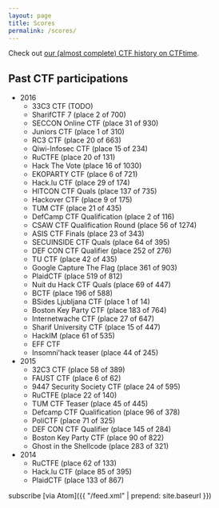 ```yaml
---
layout: page
title: Scores
permalink: /scores/
---
```


Check out [our (almost complete) CTF history on CTFtime](https://ctftime.org/team/8323).


## Past CTF participations

<!-- generated using scripts/getPastCTFs.py  -->

* 2016
  * 33C3 CTF <span class="discreet">(TODO)</span>
  <!-- place 38 (293.092 points) -->
  * SharifCTF 7 <span class="discreet">(place 2 of 700)</span>
  * SECCON Online CTF <span class="discreet">(place 31 of 930)</span>
  <!-- place 47 (246.418 points) -->
  * Juniors CTF <span class="discreet">(place 1 of 310)</span>
  * RC3 CTF <span class="discreet">(place 20 of 663)</span>
  <!-- place 49 (233.160 points) -->
  * Qiwi-Infosec CTF <span class="discreet">(place 15 of 234)</span>
  <!-- place 51 (224.200 points) -->
  * RuCTFE <span class="discreet">(place 20 of 131)</span>
  <!-- place 51 (209.993 points) -->
  * Hack The Vote <span class="discreet">(place 16 of 1030)</span>
  <!-- place 53 (198.005 points) -->
  * EKOPARTY CTF <span class="discreet">(place 6 of 721)</span>
  * Hack.lu CTF <span class="discreet">(place 29 of 174)</span>
  * HITCON CTF  Quals <span class="discreet">(place 137 of 735)</span>
  * Hackover CTF <span class="discreet">(place 9 of 175)</span>
  * TUM CTF <span class="discreet">(place 21 of 435)</span>
  * DefCamp CTF Qualification <span class="discreet">(place 2 of 116)</span>
  * CSAW CTF Qualification Round <span class="discreet">(place 56 of 1274)</span>
  * ASIS CTF Finals <span class="discreet">(place 23 of 343)</span>
  * SECUINSIDE CTF Quals <span class="discreet">(place 64 of 395)</span>
  * DEF CON CTF Qualifier <span class="discreet">(place 252 of 276)</span>
  * TU CTF <span class="discreet">(place 42 of 435)</span>
  * Google Capture The Flag <span class="discreet">(place 361 of 903)</span>
  * PlaidCTF <span class="discreet">(place 519 of 812)</span>
  * Nuit du Hack CTF Quals <span class="discreet">(place 69 of 447)</span>
  * BCTF <span class="discreet">(place 196 of 588)</span>
  * BSides Ljubljana CTF <span class="discreet">(place 1 of 14)</span>
  * Boston Key Party CTF <span class="discreet">(place 183 of 764)</span>
  * Internetwache CTF <span class="discreet">(place 27 of 647)</span>
  * Sharif University CTF <span class="discreet">(place 15 of 447)</span>
  * HackIM  <span class="discreet">(place 61 of 535)</span>
  * EFF CTF
  * Insomni'hack teaser <span class="discreet">(place 44 of 245)</span>
* 2015
  <!-- place 152 (73.994 points) -->
  * 32C3 CTF <span class="discreet">(place 58 of 389)</span>
  * FAUST CTF <span class="discreet">(place 6 of 62)</span>
  * 9447 Security Society CTF <span class="discreet">(place 24 of 595)</span>
  * RuCTFE <span class="discreet">(place 22 of 140)</span>
  * TUM CTF Teaser <span class="discreet">(place 45 of 445)</span>
  * Defcamp CTF Qualification <span class="discreet">(place 96 of 378)</span>
  * PoliCTF <span class="discreet">(place 71 of 325)</span>
  * DEF CON CTF Qualifier <span class="discreet">(place 145 of 284)</span>
  * Boston Key Party CTF <span class="discreet">(place 90 of 822)</span>
  * Ghost in the Shellcode <span class="discreet">(place 283 of 321)</span>
* 2014
  <!-- place 424 (22.027 points) -->
  * RuCTFE <span class="discreet">(place 62 of 133)</span>
  * Hack.lu CTF <span class="discreet">(place 85 of 395)</span>
  * PlaidCTF <span class="discreet">(place 133 of 867)</span>


subscribe [via Atom]({{ "/feed.xml" | prepend: site.baseurl }})
